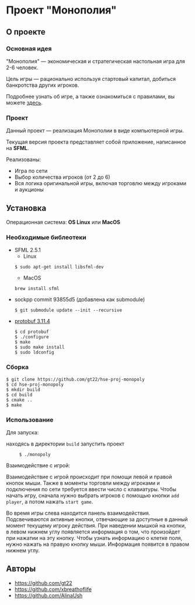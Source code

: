 # Проект "Монополия" 
## О проекте
### Основная идея
"Монополия" — экономическая и стратегическая настольная игра для 2-6 человек.

Цель игры — рационально используя стартовый капитал, добиться банкротства других игроков.

Подробнее узнать об игре, а также ознакомиться с правилами, вы можете [здесь](https://www.keft.ru/help/mnp/rules).

### Проект
Данный проект — реализация Монополии в виде компьютерной игры.

Текущая версия проекта представляет собой приложение, написанное на **SFML**. 

Реализованы: 
* Игра по сети
* Выбор количества игроков (от 2 до 6)
* Вся логика оригинальной игры, включая торговлю между игроками и аукционы

## Установка
Операционная система: **OS Linux** или **MacOS**
### Необходимые библеотеки
* SFML 2.5.1
  * Linux
  ```shell script
  $ sudo apt-get install libsfml-dev
  ```
  * MacOS
  ```shell script
  brew install sfml
  ```
* sockpp commit 93855d5 (добавлена как submodule)
  ```shell script
  $ git submodule update --init --recursive
  ```
* [protobuf 3.11.4](https://github.com/protocolbuffers/protobuf)
  ```shell script
  $ cd protobuf
  $ ./configure
  $ make
  $ sudo make install
  $ sudo ldconfig
  ```

### Сборка
```shell script
$ git clone https://github.com/gt22/hse-proj-monopoly
$ cd hse-proj-monopoly
$ mkdir build
$ cd build
$ cmake ..
$ make
```

### Использование

Для запуска: 

находясь в директории `build` запустить проект

 ```shell script
      $ ./monopoly
  ```

Взаимодействие с игрой:

Взаимодействие с игрой происходит при помощи левой и правой кнопок мыши.
Также в моменты торговли между игроками и подключения по сети требуется ввести число с клавиатуры.
Чтобы начать игру, сначала нужно выбрать игроков с помощью кнопки `add player`, а потом нажать `start game`.
 
Во время игры слева находится панель взаимодействия. Подсвечиваются активные кнопки, отвечающие за доступные в данный момент текущему игроку действия.
При наведении мышкой на кнопки, в левом нижнем углу появляется информация о том, что произойдет при нажатии на эту кнопку.
Чтобы узнать информацию о клетке поля, нужно нажать на правую кнопку мыши. Информация появится в правом нижнем углу.

## Авторы
* https://github.com/gt22
* https://github.com/xbreathoflife
* https://github.com/AlinaUsh
